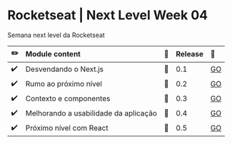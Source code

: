 # Rocketseat | Next Level Week 04

Semana next level da Rocketseat

| :pencil2:          | Module content                        | :construction: | Release | :rocket:                                                                        |
| :----------------- | :------------------------------------ | :------------- | :------ | :------------------------------------------------------------------------------ |
| :heavy_check_mark: | Desvendando o Next.js                 | :bookmark:     | 0.1     | [GO](https://github.com/edsonjuniornarvaes/next-level-week-04/releases/tag/0.1) |
| :heavy_check_mark: | Rumo ao próximo nível                 | :bookmark:     | 0.2     | [GO](https://github.com/edsonjuniornarvaes/next-level-week-04/releases/tag/0.2) |
| :heavy_check_mark: | Contexto e componentes                | :bookmark:     | 0.3     | [GO](https://github.com/edsonjuniornarvaes/next-level-week-04/releases/tag/0.3) |
| :heavy_check_mark: | Melhorando a usabilidade da aplicação | :bookmark:     | 0.4     | [GO](https://github.com/edsonjuniornarvaes/next-level-week-04/releases/tag/0.4) |
| :heavy_check_mark: | Próximo nível com React               | :bookmark:     | 0.5     | [GO](https://github.com/edsonjuniornarvaes/next-level-week-04/releases/tag/0.5) |
